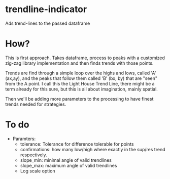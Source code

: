 # trendline-indicator
Ads trend-lines to the passed dataframe

# How?

This is first approach. Takes dataframe, process to peaks with a customized
zig-zag library implementation and then finds trends with those points.

Trends are find through a simple loop over the highs and lows, called 'A'
(ax,ay), and the peaks that follow them called 'B' (bx, by) that are "seen" from
the A point. I call this the Light House Trend Line, there might be a term
already for this sure, but this is all about imagination, mainly spatial.

Then we'll be adding more parameters to the processing to have finest trends
needed for strategies.

# To do

* Paramters:
  * tolerance: Tolerance for difference tolerable for points
  * confirmations:  how many low/high where exactly in the sup/res trend respectively.
  * slope_min: minimal angle of valid trendlines
  * slope_max: maximum angle of valid trendlines
  * Log scale option
